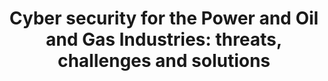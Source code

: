 ---
state: Virtual
region: Virtual
title: "Cyber security for the Power and Oil and Gas Industries: threats, challenges and solutions"
event_url: https://bit.ly/2WSQoKi
start_date: 2019-03-13
cost: FREE
topics: [ oil-gas, security ]
---